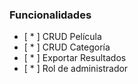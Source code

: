 ### Funcionalidades 
* [ * ] CRUD Película
* [ * ] CRUD Categoría
* [ * ] Exportar Resultados
* [ * ] Rol de administrador
